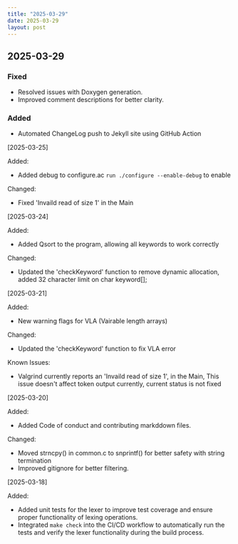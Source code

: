 ```yaml
---
title: "2025-03-29"
date: 2025-03-29
layout: post
---
```

## 2025-03-29

### Fixed
- Resolved issues with Doxygen generation.
- Improved comment descriptions for better clarity.

### Added
- Automated ChangeLog push to Jekyll site using GitHub Action

[2025-03-25]

Added:
- Added debug to configure.ac `run ./configure --enable-debug` to enable

Changed:
- Fixed 'Invaild read of size 1' in the Main

[2025-03-24]

Added:
- Added Qsort to the program, allowing all keywords to work correctly

Changed:
- Updated the 'checkKeyword' function to remove dynamic allocation, added 32 character limit on char keyword[];

[2025-03-21]

Added:
- New warning flags for VLA (Vairable length arrays)

Changed:
- Updated the 'checkKeyword' function to fix VLA error

Known Issues:
- Valgrind currently reports an 'Invaild read of size 1', in the Main, This issue doesn't affect token output currently, current status is not fixed

[2025-03-20]

Added:
- Added Code of conduct and contributing markddown files.

Changed:
- Moved strncpy() in common.c to snprintf() for better safety with string termination
- Improved gitignore for better filtering.

[2025-03-18]

Added:
- Added unit tests for the lexer to improve test coverage and ensure proper functionality of lexing operations.
- Integrated `make check` into the CI/CD workflow to automatically run the tests and verify the lexer functionality during the build process.
